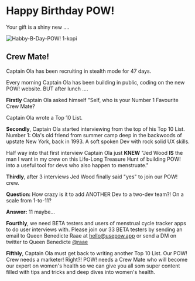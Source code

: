 # Happy Birthday POW!

Your gift is a shiny new ....


![Habby-B-Day-POW! 1-kopi](https://user-images.githubusercontent.com/7642493/157261796-f0dfbe94-ef30-4eb9-bc95-c227c13dea14.png)




## Crew Mate!
Captain Ola has been recruiting in stealth mode for 47 days.

Every morning Captain Ola has been building in public, coding on the new POW! website. BUT after lunch ....

**Firstly** Captain Ola asked himself "Self, who is your Number 1 Favourite Crew Mate?

Captain Ola wrote a Top 10 List.

**Secondly**, Captain Ola started interviewing from the top of his Top 10 List. Number 1: Ola's old friend from summer camp deep in the backwoods of upstate New York, back in 1993. A soft spoken Dev with rock solid UX skills.

Half way into that first interview Captain Ola just **KNEW** "Jed Wood **IS** the man I want in my crew on this Life-Long Treasure Hunt of building POW! into a useful tool for devs who also happen to menstruate."

**Thirdly**, after 3 interviews Jed Wood finally said "yes" to join our POW! crew.

**Question:** How crazy is it to add ANOTHER Dev to a two-dev team?! On a scale from 1-to-11?

**Answer:** 11 maybe...

**Fourthly**, we need BETA testers and users of menstrual cycle tracker apps to do user interviews with. Please join our 33 BETA testers by sending an email to Queen Benedicte Raae at hello@usepow.app or send a DM on twitter to Queen Benedicte [@raae](https://twitter.com/raae)

**Fifthly**, Captain Ola must get back to writing another Top 10 List. Our POW! Crew needs a marketer! Right?! POW! needs a Crew Mate who will become our expert on women's health so we can give you all som super content filled with tips and tricks and deep dives into women's health.

